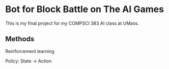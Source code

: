 # Bot for Block Battle on The AI Games

This is my final project for my COMPSCI 383 AI class at UMass.


## 

## Methods

Reinforcement learning

Policy: State -> Action

